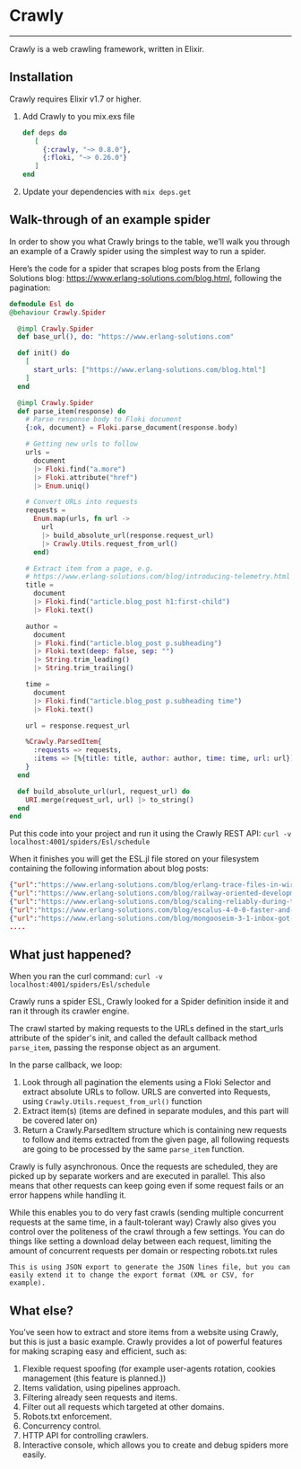 # Crawly

---

Crawly is a web crawling framework, written in Elixir.

## Installation

Crawly requires Elixir v1.7 or higher.

1. Add Crawly to you mix.exs file
   ```elixir
   def deps do
      [
        {:crawly, "~> 0.8.0"},
        {:floki, "~> 0.26.0"}
      ]
   end
   ```
2. Update your dependencies with `mix deps.get`

## Walk-through of an example spider

In order to show you what Crawly brings to the table, we’ll walk you through an example of a Crawly spider using the simplest way to run a spider.

Here’s the code for a spider that scrapes blog posts from the Erlang Solutions blog: https://www.erlang-solutions.com/blog.html, following the pagination:

```elixir
defmodule Esl do
@behaviour Crawly.Spider

  @impl Crawly.Spider
  def base_url(), do: "https://www.erlang-solutions.com"

  def init() do
    [
      start_urls: ["https://www.erlang-solutions.com/blog.html"]
    ]
  end

  @impl Crawly.Spider
  def parse_item(response) do
    # Parse response body to Floki document
    {:ok, document} = Floki.parse_document(response.body)

    # Getting new urls to follow
    urls =
      document
      |> Floki.find("a.more")
      |> Floki.attribute("href")
      |> Enum.uniq()

    # Convert URLs into requests
    requests =
      Enum.map(urls, fn url ->
        url
        |> build_absolute_url(response.request_url)
        |> Crawly.Utils.request_from_url()
      end)

    # Extract item from a page, e.g.
    # https://www.erlang-solutions.com/blog/introducing-telemetry.html
    title =
      document
      |> Floki.find("article.blog_post h1:first-child")
      |> Floki.text()

    author =
      document
      |> Floki.find("article.blog_post p.subheading")
      |> Floki.text(deep: false, sep: "")
      |> String.trim_leading()
      |> String.trim_trailing()

    time =
      document
      |> Floki.find("article.blog_post p.subheading time")
      |> Floki.text()

    url = response.request_url

    %Crawly.ParsedItem{
      :requests => requests,
      :items => [%{title: title, author: author, time: time, url: url}]
    }
  end

  def build_absolute_url(url, request_url) do
    URI.merge(request_url, url) |> to_string()
  end
end
```

Put this code into your project and run it using the Crawly REST API:
`curl -v localhost:4001/spiders/Esl/schedule`

When it finishes you will get the ESL.jl file stored on your filesystem containing the following information about blog posts:

```json
{"url":"https://www.erlang-solutions.com/blog/erlang-trace-files-in-wireshark.html","title":"Erlang trace files in Wireshark","time":"2018-06-07","author":"by Magnus Henoch"}
{"url":"https://www.erlang-solutions.com/blog/railway-oriented-development-with-erlang.html","title":"Railway oriented development with Erlang","time":"2018-06-13","author":"by Oleg Tarasenko"}
{"url":"https://www.erlang-solutions.com/blog/scaling-reliably-during-the-world-s-biggest-sports-events.html","title":"Scaling reliably during the World’s biggest sports events","time":"2018-06-21","author":"by Erlang Solutions"}
{"url":"https://www.erlang-solutions.com/blog/escalus-4-0-0-faster-and-more-extensive-xmpp-testing.html","title":"Escalus 4.0.0: faster and more extensive XMPP testing","time":"2018-05-22","author":"by Konrad Zemek"}
{"url":"https://www.erlang-solutions.com/blog/mongooseim-3-1-inbox-got-better-testing-got-easier.html","title":"MongooseIM 3.1 - Inbox got better, testing got easier","time":"2018-07-25","author":"by Piotr Nosek"}
....
```

## What just happened?

When you ran the curl command:
`curl -v localhost:4001/spiders/Esl/schedule`

Crawly runs a spider ESL, Crawly looked for a Spider definition inside it and ran it through its crawler engine.

The crawl started by making requests to the URLs defined in the start_urls attribute of the spider's init, and called the default callback method `parse_item`, passing the response object as an argument.

In the parse callback, we loop:

1. Look through all pagination the elements using a Floki Selector and extract absolute URLs to follow. URLS are converted into Requests, using `Crawly.Utils.request_from_url()` function
2. Extract item(s) (items are defined in separate modules, and this part
   will be covered later on)
3. Return a Crawly.ParsedItem structure which is containing new requests to follow and items extracted from the given page, all following requests are going to be processed by the same `parse_item` function.

Crawly is fully asynchronous. Once the requests are scheduled, they
are picked up by separate workers and are executed in parallel. This
also means that other requests can keep going even if some request
fails or an error happens while handling it.

While this enables you to do very fast crawls (sending multiple concurrent requests at the same time, in a fault-tolerant way) Crawly also gives you control over the politeness of the crawl through a few settings. You can do things like setting a download delay between each request, limiting the amount of concurrent requests per domain or respecting robots.txt rules

```
This is using JSON export to generate the JSON lines file, but you can easily extend it to change the export format (XML or CSV, for example).

```

## What else?

You’ve seen how to extract and store items from a website using Crawly, but this is just a basic example. Crawly provides a lot of powerful features for making scraping easy and efficient, such as:

1. Flexible request spoofing (for example user-agents rotation, cookies management (this feature is planned.))
2. Items validation, using pipelines approach.
3. Filtering already seen requests and items.
4. Filter out all requests which targeted at other domains.
5. Robots.txt enforcement.
6. Concurrency control.
7. HTTP API for controlling crawlers.
8. Interactive console, which allows you to create and debug spiders more easily.
